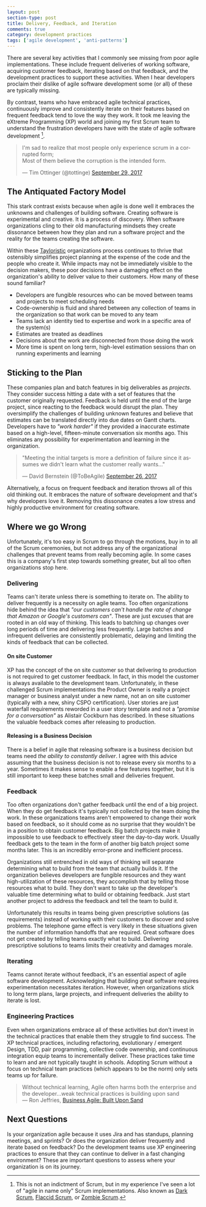 ```yaml
---
layout: post
section-type: post
title: Delivery, Feedback, and Iteration 
comments: true
category: development practices
tags: ['agile development', 'anti-patterns']
---
```


There are several key activities that I commonly see missing from poor agile implementations. These include frequent deliveries of working software, acquiring customer feedback, iterating based on that feedback, and the development practices to support these activities. When I hear developers proclaim their dislike of agile software development some (or all) of these are typically missing.

By contrast, teams who have embraced agile technical practices, continuously improve and consistently iterate on their features based on frequent feedback tend to love the way they work. It took me leaving the eXtreme Programming (XP) world and joining my first Scrum team to understand the frustration developers have with the state of agile software development [^1]. 

<blockquote class="twitter-tweet" data-lang="en"><p lang="en" dir="ltr">I&#39;m sad to realize that most people only experience scrum in a corrupted form; <br>Most of them believe the corruption is the intended form.</p>&mdash; Tim Ottinger (@tottinge) <a href="https://twitter.com/tottinge/status/913761095860604928?ref_src=twsrc%5Etfw">September 29, 2017</a></blockquote>
<script async src="//platform.twitter.com/widgets.js" charset="utf-8"></script>

## The Antiquated Factory Model 

This stark contrast exists because when agile is done well it embraces the unknowns and challenges of building software. Creating software is experimental and creative. It is a process of discovery. When software organizations cling to their old manufacturing mindsets they create dissonance between how they plan and run a software project and the reality for the teams creating the software. 

Within these [Tayloristic](https://en.wikipedia.org/wiki/Scientific_management) organizations process continues to thrive that ostensibly simplifies project planning at the expense of the code and the people who create it. While impacts may not be immediately visible to the decision makers, these poor decisions have a damaging effect on the organization's ability to deliver value to their customers. How many of these sound familiar?

* Developers are fungible resources who can be moved between teams and projects to meet scheduling needs
* Code-ownership is fluid and shared between any collection of teams in the organization so that work can be moved to any team 
* Teams lack an identity tied to expertise and work in a specific area of the system(s) 
* Estimates are treated as deadlines 
* Decisions about the work are disconnected from those doing the work
* More time is spent on long term, high-level estimation sessions than on running experiments and learning

## Sticking to the Plan

These companies plan and batch features in big deliverables as *projects*. They consider success hitting a date with a set of features that the customer originally requested. Feedback is held until the end of the large project, since reacting to the feedback would disrupt the plan. They oversimplify the challenges of building unknown features and believe that estimates can be translated directly into due dates on Gantt charts. Developers have to *"work harder"* if they provided a inaccurate estimate based on a high-level, fifteen-minute conversation six months ago. This eliminates any possibility for experimentation and learning in the organization.

<blockquote class="twitter-tweet" data-lang="en"><p lang="en" dir="ltr">&quot;Meeting the initial targets is more a definition of failure since it assumes we didn&#39;t learn what the customer really wants...&quot;</p>&mdash; David Bernstein (@ToBeAgile) <a href="https://twitter.com/ToBeAgile/status/912743657836548097?ref_src=twsrc%5Etfw">September 26, 2017</a></blockquote>
<script async src="//platform.twitter.com/widgets.js" charset="utf-8"></script>

Alternatively, a focus on frequent feedback and iteration throws all of this old thinking out. It embraces the nature of software development and that's why developers love it. Removing this dissonance creates a low stress and highly productive environment for creating software. 

## Where we go Wrong 

Unfortunately, it's too easy in Scrum to go through the motions, buy in to all of the Scrum ceremonies, but not address any of the organizational challenges that prevent teams from really becoming agile. In some cases this is a company's first step towards something greater, but all too often organizations stop here. 

### Delivering

Teams can't iterate unless there is something to iterate on. The ability to deliver frequently is a necessity on agile teams. Too often organizations hide behind the idea that *"our customers can't handle the rate of change that Amazon or Google's customers can"*. These are just excuses that are rooted in an old way of thinking. This leads to batching up changes over long periods of time and delivering less frequently. Large batches and infrequent deliveries are consistently problematic, delaying and limiting the kinds of feedback that can be collected.

#### On site Customer

XP has the concept of the on site customer so that delivering to production is not required to get customer feedback. In fact, in this model the customer is always available to the development team. Unfortunately, in these challenged Scrum implementations the Product Owner is really a project manager or business analyst under a new name, not an on site customer (typically with a new, shiny CSPO certification). User stories are just waterfall requirements reworded in a user story template and not a *"promise for a conversation"* as Alistair Cockburn has described. In these situations the valuable feedback comes after releasing to production.

#### Releasing is a Business Decision

There is a belief in agile that releasing software is a business decision but teams need *the ability to constantly deliver*. I agree with this advice assuming that the business decision is not to release every six months to a year. Sometimes it makes sense to enable a few features together, but it is still important to keep these batches small and deliveries frequent. 

### Feedback

Too often organizations don't gather feedback until the end of a big project. When they do get feedback it's typically not collected by the team doing the work. In these organizations teams aren't empowered to change their work based on feedback, so it should come as no surprise that they wouldn't be in a position to obtain customer feedback. Big batch projects make it impossible to use feedback to effectively steer the day-to-day work. Usually feedback gets to the team in the form of another big batch project some months later. This is an incredibly error-prone and inefficient process.

Organizations still entrenched in old ways of thinking will separate determining what to build from the team that actually builds it. If the organization believes developers are fungible resources and they want high-utilization of these resources, they accomplish that by telling those resources what to build. They don't want to take up the developer's valuable time determining what to build or obtaining feedback. Just start another project to address the feedback and tell the team to build it. 

Unfortunately this results in teams being given prescriptive solutions (as requirements) instead of working with their customers to discover and solve problems. The telephone game effect is very likely in these situations given the number of information handoffs that are required. Great software does not get created by telling teams exactly what to build. Delivering prescriptive solutions to teams limits their creativity and damages morale. 

### Iterating

Teams cannot iterate without feedback, it's an essential aspect of agile software development. Acknowledging that building great software requires experimentation necessitates iteration. However, when organizations stick to long term plans, large projects, and infrequent deliveries the ability to iterate is lost. 

### Engineering Practices

Even when organizations embrace all of these activities but don't invest in the technical practices that enable them they struggle to find success. The XP technical practices, including refactoring, evolutionary / emergent Design, TDD, pair programming, collective code ownership, and continuous integration equip teams to incrementally deliver. These practices take time to learn and are not typically taught in schools. Adopting Scrum without a focus on technical team practices (which appears to be the norm) only sets teams up for failure.

> Without technical learning, Agile often harms both the enterprise and the developer...weak technical practices is building upon sand  
> &mdash; Ron Jeffries, [Business Agile: Built Upon Sand](http://ronjeffries.com/articles/017-08ff/sand/)

## Next Questions

Is your organization agile because it uses Jira and has standups, planning meetings, and sprints? Or does the organization deliver frequently and iterate based on feedback? Do the development teams use XP engineering practices to ensure that they can continue to deliver in a fast changing environment? These are important questions to assess where your organization is on its journey.  

[^1]: This is not an indictment of Scrum, but in my experience I've seen a lot of "agile in name only" Scrum implementations. Also known as [Dark Scrum](http://ronjeffries.com/categories/dark-scrum/), [Flaccid Scrum](https://martinfowler.com/bliki/FlaccidScrum.html), or [Zombie Scrum](https://twitter.com/tottinge/status/913890035845517312).
